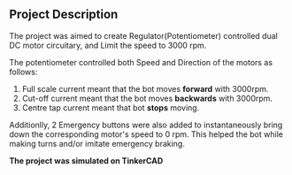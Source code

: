 Project Description
---------------------

The project was aimed to create Regulator(Potentiometer) controlled dual DC motor circuitary, and Limit the speed to 3000 rpm.

The potentiometer controlled both Speed and Direction of the motors as follows:

1) Full scale current meant that the bot moves **forward** with 3000rpm.
2) Cut-off current meant that the bot moves **backwards** with 3000rpm.
3) Centre tap current meant that bot **stops** moving.

Additionlly, 2 Emergency buttons were also added to instantaneously bring down the corresponding motor's speed to 0 rpm.
This helped the bot while making turns and/or imitate emergency braking.

**The project was simulated on TinkerCAD** 
